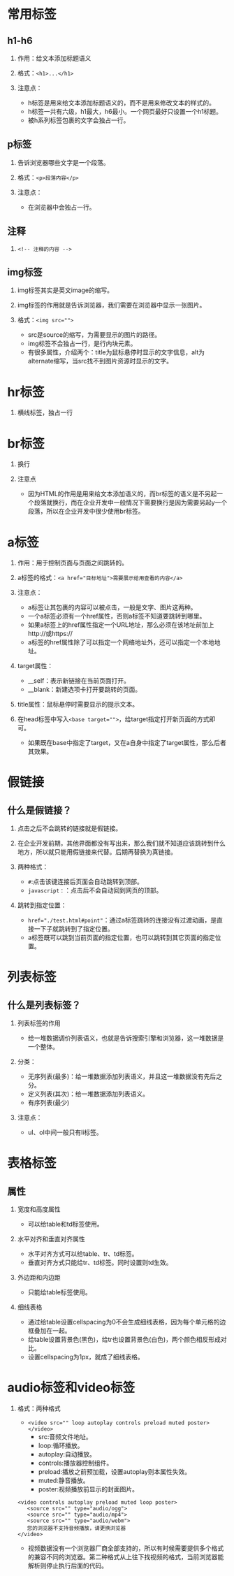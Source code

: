 # 常用标签

## h1-h6

1. 作用：给文本添加标题语义

2. 格式：`<h1>...</h1>`

3. 注意点：
    - h标签是用来给文本添加标题语义的，而不是用来修改文本的样式的。
    - h标签一共有六级，h1最大，h6最小。一个网页最好只设置一个h1标题。
    - 被h系列标签包裹的文字会独占一行。

## p标签

1. 告诉浏览器哪些文字是一个段落。

2. 格式：`<p>段落内容</p>`

3. 注意点：
   - 在浏览器中会独占一行。

## 注释

1. `<!-- 注释的内容 -->`

## img标签

1. img标签其实是英文image的缩写。

2. img标签的作用就是告诉浏览器，我们需要在浏览器中显示一张图片。

3. 格式：`<img src="">`
   - src是source的缩写，为需要显示的图片的路径。
   - img标签不会独占一行，是行内块元素。
   - 有很多属性，介绍两个：title为鼠标悬停时显示的文字信息，alt为alternate缩写，当src找不到图片资源时显示的文字。
   
# hr标签

1. 横线标签，独占一行

# br标签

1. 换行

2. 注意点
   - 因为HTML的作用是用来给文本添加语义的，而br标签的语义是不另起一个段落就换行，而在企业开发中一般情况下需要换行是因为需要另起y一个段落，所以在企业开发中很少使用br标签。

# a标签

1. 作用：用于控制页面与页面之间跳转的。

2. a标签的格式：`<a href="目标地址">需要展示给用查看的内容</a>`

3. 注意点：
   - a标签让其包裹的内容可以被点击，一般是文字、图片这两种。
   - 一个a标签必须有一个href属性，否则a标签不知道要跳转到哪里。
   - 如果a标签上的href属性指定一个URL地址，那么必须在该地址前加上http://或https://
   - a标签的href属性除了可以指定一个网络地址外，还可以指定一个本地地址。
   
4. target属性：
   - __self：表示新链接在当前页面打开。
   - __blank：新建选项卡打开要跳转的页面。
   
5. title属性：鼠标悬停时需要显示的提示文本。

6. 在head标签中写入`<base target="">`，给target指定打开新页面的方式即可。
   - 如果既在base中指定了target，又在a自身中指定了target属性，那么后者其效果。
   
# 假链接

## 什么是假链接？

1. 点击之后不会跳转的链接就是假链接。

2. 在企业开发前期，其他界面都没有写出来，那么我们就不知道应该跳转到什么地方，所以就只能用假链接来代替。后期再替换为真链接。

3. 两种格式：
   - `#`:点击该键连接后页面会自动跳转到顶部。
   - `javascript：`：点击后不会自动回到网页的顶部。

4. 跳转到指定位置：
   - `href="./test.html#point"`：通过a标签跳转的连接没有过渡动画，是直接一下子就跳转到了指定位置。
   - a标签既可以跳到当前页面的指定位置，也可以跳转到其它页面的指定位置。
   
# 列表标签

## 什么是列表标签？

1. 列表标签的作用
   - 给一堆数据调价列表语义，也就是告诉搜索引擎和浏览器，这一堆数据是一个整体。
   
2. 分类：
   - 无序列表(最多)：给一堆数据添加列表语义，并且这一堆数据没有先后之分。
   - 定义列表(其次)：给一堆数据添加列表语义。
   - 有序列表(最少)
   
3. 注意点：
   - ul、ol中间一般只有li标签。
   
# 表格标签

## 属性

1. 宽度和高度属性
   - 可以给table和td标签使用。
   
2. 水平对齐和垂直对齐属性
   - 水平对齐方式可以给table、tr、td标签。
   - 垂直对齐方式只能给tr、td标签。同时设置则td生效。
   
3. 外边距和内边距
   - 只能给table标签使用。

4. 细线表格
   - 通过给table设置cellspacing为0不会生成细线表格，因为每个单元格的边框叠加在一起。
   - 给table设置背景色(黑色)，给tr也设置背景色(白色)，两个颜色相反形成对比。
   - 设置cellspacing为1px，就成了细线表格。
   
# audio标签和video标签

1. 格式：两种格式
   - `<video src="" loop autoplay controls preload muted poster></video>`
      - src:音频文件地址。
      - loop:循环播放。
      - autoplay:自动播放。
      - controls:播放器控制组件。
      - preload:播放之前预加载，设置autoplay则本属性失效。
      - muted:静音播放。
      - poster:视频播放前显示的封面图片。
   
   ```video
   <video controls autoplay preload muted loop poster>
      <source src="" type="audio/ogg">
      <source src="" type="audio/mp4">
      <source src="" type="audio/webm">
      您的浏览器不支持音频播放，请更换浏览器
   </video>
   ```
   - 视频数据没有一个浏览器厂商全部支持的，所以有时候需要提供多个格式的兼容不同的浏览器。第二种格式从上往下找视频的格式，当前浏览器能解析则停止执行后面的代码。